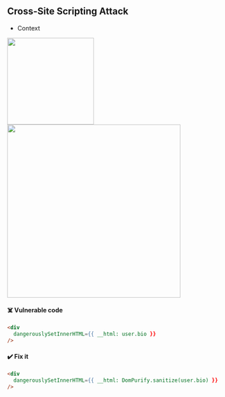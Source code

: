 ## Cross-Site Scripting Attack
- Context

<img src="https://user-images.githubusercontent.com/28957748/131208918-65f41266-6c35-4742-9164-37143b091171.png" height="200px" />

<img src="https://user-images.githubusercontent.com/28957748/131209062-ae47627c-b6a6-453e-ab91-e3ceddc9c8ad.png" height="400px" />

#### ☠️ Vulnerable code
```html
<div
  dangerouslySetInnerHTML={{ __html: user.bio }}
/>
```
#### ✔️ Fix it
```html
<div
  dangerouslySetInnerHTML={{ __html: DomPurify.sanitize(user.bio) }}
/>
```
